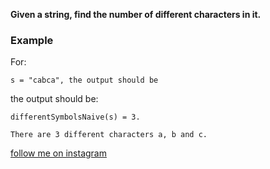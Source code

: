 **Given a string, find the number of different characters in it.**

### Example

For:

```
s = "cabca", the output should be
```

the output should be:

```
differentSymbolsNaive(s) = 3.

There are 3 different characters a, b and c.
```

[follow me on instagram](https://www.instagram.com/9_tay)